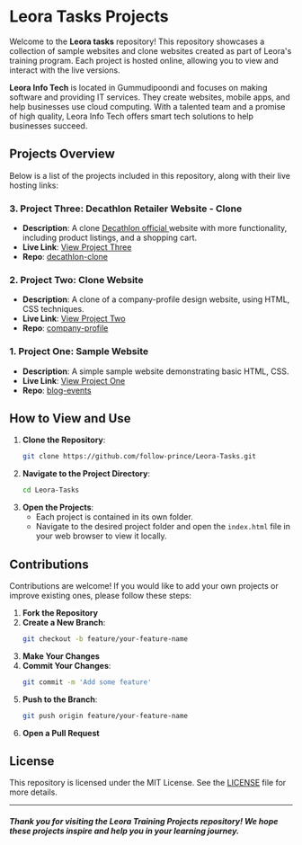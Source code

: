 # Leora Tasks Projects

Welcome to the **Leora tasks** repository! This repository showcases a collection of sample websites and clone websites created as part of Leora's training program. Each project is hosted online, allowing you to view and interact with the live versions.

**Leora Info Tech** is located in Gummudipoondi and focuses on making software and providing IT services. They create websites, mobile apps, and help businesses use cloud computing. With a talented team and a promise of high quality, Leora Info Tech offers smart tech solutions to help businesses succeed.

## Projects Overview

Below is a list of the projects included in this repository, along with their live hosting links:

### 3. Project Three: Decathlon Retailer Website - Clone
- **Description**: A clone [Decathlon official ](https://www.decathlon.in/)  website with more functionality, including product listings, and a shopping cart. 
- **Live Link**: [View Project Three](https://example.com/project-three)
- **Repo**: [decathlon-clone](/decathlon-clone/)

### 2. Project Two: Clone Website
- **Description**: A clone of a company-profile design website, using HTML, CSS techniques.
- **Live Link**: [View Project Two](https://example.com/project-two)
- **Repo**: [company-profile](/company-profile/)

### 1. Project One: Sample Website
- **Description**: A simple sample website demonstrating basic HTML, CSS.
- **Live Link**: [View Project One](https://example.com/project-one)
- **Repo**: [blog-events](/blog-events/)

## How to View and Use

1. **Clone the Repository**:
    ```bash
    git clone https://github.com/follow-prince/Leora-Tasks.git
    ```
2. **Navigate to the Project Directory**:
    ```bash
    cd Leora-Tasks
    ```
3. **Open the Projects**:
    - Each project is contained in its own folder.
    - Navigate to the desired project folder and open the `index.html` file in your web browser to view it locally.

## Contributions

Contributions are welcome! If you would like to add your own projects or improve existing ones, please follow these steps:

1. **Fork the Repository**
2. **Create a New Branch**:
    ```bash
    git checkout -b feature/your-feature-name
    ```
3. **Make Your Changes**
4. **Commit Your Changes**:
    ```bash
    git commit -m 'Add some feature'
    ```
5. **Push to the Branch**:
    ```bash
    git push origin feature/your-feature-name
    ```
6. **Open a Pull Request**

## License

This repository is licensed under the MIT License. See the [LICENSE](LICENSE) file for more details.

---
##### Thank you for visiting the Leora Training Projects repository! We hope these projects inspire and help you in your learning journey.
